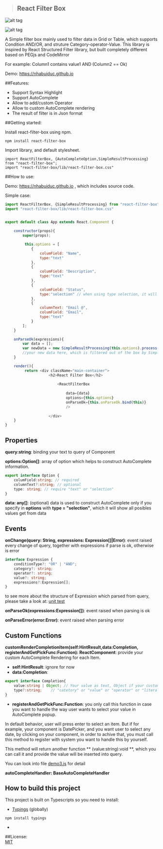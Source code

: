 >## React Filter Box

![alt tag](https://mskxxa-dm2306.files.1drv.com/y3mthZuvqevAuYkXsYFKwmnNtgAlPk7dmhPKCGtpvJf4YnxhYVMA0xUe7Q1wqVbEysoPMoJda7raS716lg8eJbjBCUFWzocAqcoMLc8hoXVERmOOsYKO4lPpoqLJVOZXhHhuwkGMU9MpfofIfWDhQo2Xke9VK1YP3uaaqvZLG41I4A?width=1024&height=374&cropmode=none)


![alt tag](https://nckxxa-dm2306.files.1drv.com/y3mQggy6Aaj3cCYX_4yCfgYEBYjzuknwQaT97pzAlfEriw3606yGJWpQXldZMU92lLiFlUAmoqMMBCKPJC6_TW8ys78hz1iuA9DwZQSmV5wF65bsRjHdX5pYcCQUNtHC4YelH90GnjoG4Jx7Mlk-WzutlAr47l2oGUDLY6BJEEXsyM?width=1024&height=444&cropmode=none)

A Simple filter box mainly used to filter data in Grid or Table,  which supports Condition AND/OR, 
and struture Category-operator-Value. This library is inspired by React Structured Filter library,
but built completely different based on PEGjs and CodeMirror

For example: Column1 contains value1 AND (Column2 == Ok)

Demo: https://nhabuiduc.github.io

##Features:

- Support Syntax Highlight
- Support AutoComplete
- Allow to add/custom Operator
- Allow to custom AutoComplete rendering 
- The result of filter is in Json format

##Getting started:

Install react-filter-box using npm.

``npm install react-filter-box``

Import library, and default stylesheet.

``import ReactFilterBox, {AutoCompleteOption,SimpleResultProcessing} from "react-filter-box";``   
``import "react-filter-box/lib/react-filter-box.css"``   

##How to use:


Demo: https://nhabuiduc.github.io , which includes source code.

Simple case:

```javascript
import ReactFilterBox, {SimpleResultProcessing} from "react-filter-box";
import "react-filter-box/lib/react-filter-box.css"


export default class App extends React.Component {
    
    constructor(props){
        super(props);

         this.options = [
            {
                columField: "Name",
                type:"text"
            },
            {
                columField: "Description",
                type:"text"
            },
            {
                columField: "Status",
                type:"selection" // when using type selection, it will automatically sugest all posible values
            },
            {
                columnText: "Email @",
                columField: "Email",
                type:"text"
            }
        ];
    }

    onParseOk(expressions){
        var data = [];
        var newData = new SimpleResultProcessing(this.options).process(data,expressions);
        //your new data here, which is filtered out of the box by SimpleResultProcessing
    }

    render(){
         return <div className="main-container"> 
                    <h2>React Filter Box</h2>
         
                        <ReactFilterBox 
                            
                            data={data}
                            options={this.options}
                            onParseOk={this.onParseOk.bind(this)}
                            />
                    
                    </div>
    }
}
```

## Properties

**query:string**: binding your text to query of Component

**options:Option[]**: array of option which helps to construct AutoComplete information.

```typescript
export interface Option {
    columField:string; // required
    columnText?:string; // optional
    type: string; // require "text" or "selection"
}
```
**data: any[]**: (optional) data is used to construct AutoComplete only if 
you specify in **options** with **type = "selection"**, which it will
show all posibles values get from data

## Events

**onChange(query: String, expressions: Expression[]|Error)**: event raised every change of 
query, together with expressions if parse is ok, otherwise is error

```typescript
interface Expression {
    conditionType?: "OR" | "AND";
    category?: string;
    operator?: string;
    value?: string;
    expressions?:Expression[];    
}
```

to see more about the structure of Expression which parsed from query, please
take a look at: [unit test](https://github.com/nhabuiduc/react-filter-box/blob/master/test/FilterQUeryParser.spec.ts)

**onParseOk(expressions:Expression[])**: event raised when parsing is ok


**onParseError(error:Error)**: event raised when parsing error

## Custom Functions
**customRenderCompletionItem(self:HintResult,data:Completion, registerAndGetPickFunc:Function): ReactComponent**:
provide your custom AutoComplete Rendering for each Item.

- **self:HintResult**: ignore for now
- **data:Completion**:

```typescript
export interface Completion{
    value:string | Object; // Your value as text, Object if your custom AutoCompleteHandler return Object
    type?:string;    // "catetory" or "value" or "operator" or "literal"
}
``` 


- **registerAndGetPickFunc:Function**: you only call this function in case you want 
to handle the way user wants to select your value in AutoComplete popup. 

In default behavior, user will  press enter to select an item.
But if for example, your component is DatePicker, and you want user to select any date,
by clicking on your component, in order to achive that, you must call this method to 
register with system you want to handle this by yourself.

This method will return another function ** (value:string):void **, which you can call it
 and provide the value will be inserted into query.

 You can look into file [demo3.js](https://github.com/nhabuiduc/react-filter-box/blob/master/js-example/src/demo3.js) for detail

 **autoCompleteHandler: BaseAutoCompleteHandler**

## How to build this project

This project is built on Typescripts so you need to install:
- [Typings](https://www.npmjs.com/package/typings) (globally)

``` npm install typings ```

-  





 

##License:  
[MIT](https://github.com/nhabuiduc/react-filter-box/blob/master/LICENSE.md)